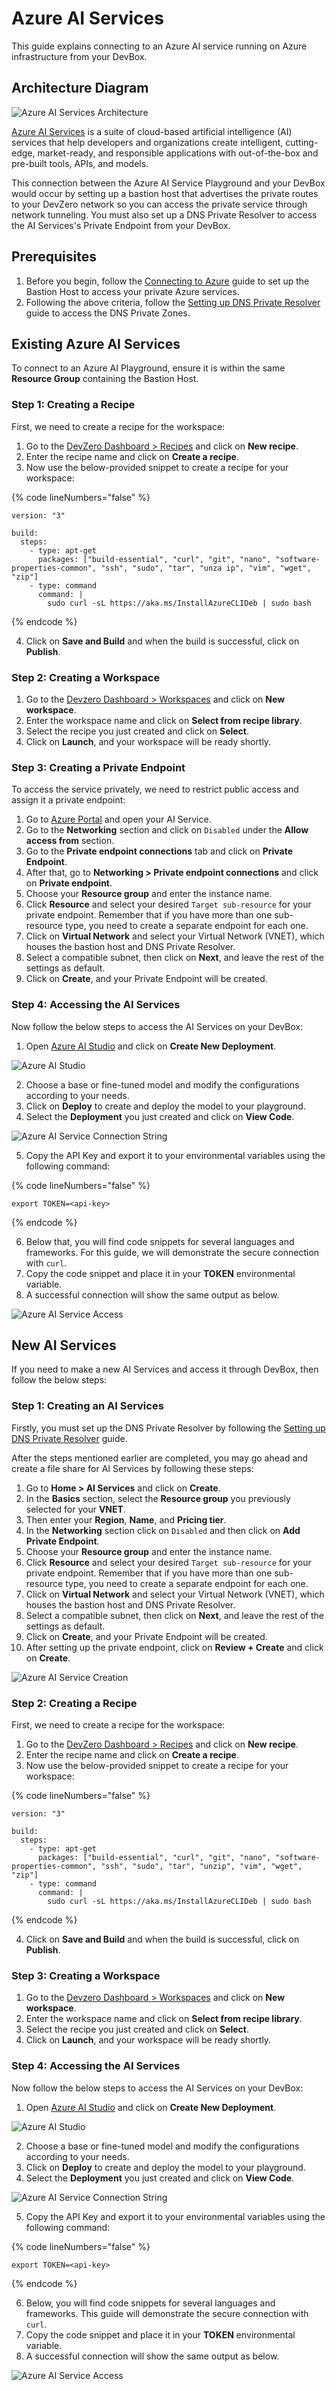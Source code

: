 # Azure AI Services

This guide explains connecting to an Azure AI service running on Azure infrastructure from your DevBox.

## Architecture Diagram

![Azure AI Services Architecture](../../../.gitbook/assets/azure-ai-architecture.png)

<!-- markdown-link-check-disable-next-line -->
[Azure AI Services](https://azure.microsoft.com/en-us/products/ai-services/) is a suite of cloud-based artificial intelligence (AI) services that help developers and organizations create intelligent, cutting-edge, market-ready, and responsible applications with out-of-the-box and pre-built tools, APIs, and models.

This connection between the Azure AI Service Playground and your DevBox would occur by setting up a bastion host that advertises the private routes to your DevZero network so you can access the private service through network tunneling. You must also set up a DNS Private Resolver to access the AI Services's Private Endpoint from your DevBox.

## Prerequisites

1. Before you begin, follow the [Connecting to Azure](../../existing-network/connecting-to-azure.md) guide to set up the Bastion Host to access your private Azure services.
2. Following the above criteria, follow the [Setting up DNS Private Resolver](./setting-up-dns-private-resolver.md) guide to access the DNS Private Zones.

## Existing Azure AI Services

To connect to an Azure AI Playground, ensure it is within the same **Resource Group** containing the Bastion Host.

### Step 1: Creating a Recipe

First, we need to create a recipe for the workspace:

1. Go to the [DevZero Dashboard > Recipes](https://www.devzero.io/dashboard/recipes) and click on **New recipe**.
2. Enter the recipe name and click on **Create a recipe**.
3. Now use the below-provided snippet to create a recipe for your workspace:

{% code lineNumbers="false" %}
```
version: "3"

build:
  steps:
    - type: apt-get
      packages: ["build-essential", "curl", "git", "nano", "software-properties-common", "ssh", "sudo", "tar", "unza ip", "vim", "wget", "zip"]
    - type: command
      command: |
        sudo curl -sL https://aka.ms/InstallAzureCLIDeb | sudo bash
```
{% endcode %}

4. Click on **Save and Build** and when the build is successful, click on **Publish**.

### Step 2: Creating a Workspace

1. Go to the [Devzero Dashboard > Workspaces](https://www.devzero.io/dashboard/workspaces) and click on **New workspace**.
2. Enter the workspace name and click on **Select from recipe library**.
3. Select the recipe you just created and click on **Select**.
4. Click on **Launch**, and your workspace will be ready shortly.

### Step 3: Creating a Private Endpoint

To access the service privately, we need to restrict public access and assign it a private endpoint:

1. Go to [Azure Portal](https://portal.azure.com) and open your AI Service.
2. Go to the **Networking** section and click on `Disabled` under the **Allow access from** section.
3. Go to the **Private endpoint connections** tab and click on **Private Endpoint**.
4. After that, go to **Networking > Private endpoint connections** and click on **Private endpoint**.
5. Choose your **Resource group** and enter the instance name.
6. Click **Resource** and select your desired `Target sub-resource` for your private endpoint. Remember that if you have more than one sub-resource type, you need to create a separate endpoint for each one.
7. Click on **Virtual Network** and select your Virtual Network (VNET), which houses the bastion host and DNS Private Resolver.
8. Select a compatible subnet, then click on **Next**, and leave the rest of the settings as default.
9. Click on **Create**, and your Private Endpoint will be created.

### Step 4: Accessing the AI Services

Now follow the below steps to access the AI Services on your DevBox:

<!-- markdown-link-check-disable-next-line -->
1. Open [Azure AI Studio](https://ai.azure.com/resource/playground) and click on **Create New Deployment**.

![Azure AI Studio](../../../.gitbook/assets/azure-ai-studio.png)

2. Choose a base or fine-tuned model and modify the configurations according to your needs.
3. Click on **Deploy** to create and deploy the model to your playground.
4. Select the **Deployment** you just created and click on **View Code**.

![Azure AI Service Connection String](../../../.gitbook/assets/azure-ai-connection.png)

5. Copy the API Key and export it to your environmental variables using the following command:

{% code lineNumbers="false" %}
```
export TOKEN=<api-key>
```
{% endcode %}

6. Below that, you will find code snippets for several languages and frameworks. For this guide, we will demonstrate the secure connection with `curl`.
7. Copy the code snippet and place it in your **TOKEN** environmental variable.
8. A successful connection will show the same output as below.

![Azure AI Service Access](../../../.gitbook/assets/azure-ai-access.png)

## New AI Services

If you need to make a new AI Services and access it through DevBox, then follow the below steps:

### Step 1: Creating an AI Services

Firstly, you must set up the DNS Private Resolver by following the [Setting up DNS Private Resolver](./setting-up-dns-private-resolver.md) guide.

After the steps mentioned earlier are completed, you may go ahead and create a file share for AI Services by following these steps:

1. Go to **Home > AI Services** and click on **Create**.
2. In the **Basics** section, select the **Resource group** you previously selected for your **VNET**.
3. Then enter your **Region**, **Name**, and **Pricing tier**.
4. In the **Networking** section click on `Disabled` and then click on **Add Private Endpoint**.
5. Choose your **Resource group** and enter the instance name.
6. Click **Resource** and select your desired `Target sub-resource` for your private endpoint. Remember that if you have more than one sub-resource type, you need to create a separate endpoint for each one.
7. Click on **Virtual Network** and select your Virtual Network (VNET), which houses the bastion host and DNS Private Resolver.
8. Select a compatible subnet, then click on **Next**, and leave the rest of the settings as default.
9. Click on **Create**, and your Private Endpoint will be created.
10. After setting up the private endpoint, click on **Review + Create** and click on **Create**.

![Azure AI Service Creation](../../../.gitbook/assets/azure-ai-creation.png)

### Step 2: Creating a Recipe

First, we need to create a recipe for the workspace:

1. Go to the [DevZero Dashboard > Recipes](https://www.devzero.io/dashboard/recipes) and click on **New recipe**.
2. Enter the recipe name and click on **Create a recipe**.
3. Now use the below-provided snippet to create a recipe for your workspace:

{% code lineNumbers="false" %}
```
version: "3"

build:
  steps:
    - type: apt-get
      packages: ["build-essential", "curl", "git", "nano", "software-properties-common", "ssh", "sudo", "tar", "unzip", "vim", "wget", "zip"]
    - type: command
      command: |
        sudo curl -sL https://aka.ms/InstallAzureCLIDeb | sudo bash
```
{% endcode %}

4. Click on **Save and Build** and when the build is successful, click on **Publish**.

### Step 3: Creating a Workspace

1. Go to the [Devzero Dashboard > Workspaces](https://www.devzero.io/dashboard/workspaces) and click on **New workspace**.
2. Enter the workspace name and click on **Select from recipe library**.
3. Select the recipe you just created and click on **Select**.
4. Click on **Launch**, and your workspace will be ready shortly.

### Step 4: Accessing the AI Services

Now follow the below steps to access the AI Services on your DevBox:

<!-- markdown-link-check-disable-next-line -->
1. Open [Azure AI Studio](https://ai.azure.com/resource/playground) and click on **Create New Deployment**.

![Azure AI Studio](../../../.gitbook/assets/azure-ai-studio.png)

2. Choose a base or fine-tuned model and modify the configurations according to your needs.
3. Click on **Deploy** to create and deploy the model to your playground.
4. Select the **Deployment** you just created and click on **View Code**.

![Azure AI Service Connection String](../../../.gitbook/assets/azure-ai-connection.png)

5. Copy the API Key and export it to your environmental variables using the following command:

{% code lineNumbers="false" %}
```
export TOKEN=<api-key>
```
{% endcode %}

6. Below, you will find code snippets for several languages and frameworks. This guide will demonstrate the secure connection with `curl`.
7. Copy the code snippet and place it in your **TOKEN** environmental variable.
8. A successful connection will show the same output as below.

![Azure AI Service Access](../../../.gitbook/assets/azure-ai-access.png)

